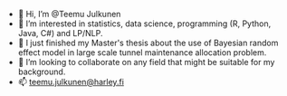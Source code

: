 - 👋 Hi, I’m @Teemu Julkunen
- 👀 I’m interested in statistics, data science, programming (R, Python, Java, C#) and LP/NLP.
- 🌱 I just finished my Master's thesis about the use of Bayesian random effect model in large scale tunnel maintenance allocation problem. 
- 💞️ I’m looking to collaborate on any field that might be suitable for my background.
- 📫 teemu.julkunen@harley.fi

<!---
HandyHarley/HandyHarley is a ✨ special ✨ repository because its `README.md` (this file) appears on your GitHub profile.
You can click the Preview link to take a look at your changes.
--->
